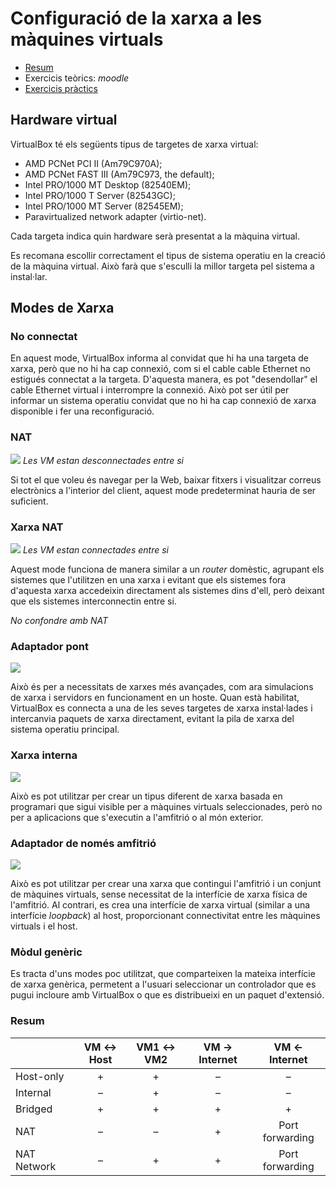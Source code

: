 # Configuració de la xarxa a les màquines virtuals

[//]: https://www.virtualbox.org/manual/ch06.html

* [Resum](https://gitpitch.com/jrodr236/som/master?p=XarxesMaquinesVirtualsVirtualBox)
* Exercicis teòrics: *moodle*
* [Exercicis pràctics](ExercicisXarxaMaquinesVirtualsVirtualBox.md)

## Hardware virtual
VirtualBox té els següents tipus de targetes de xarxa virtual:

* AMD PCNet PCI II (Am79C970A);
* AMD PCNet FAST III (Am79C973, the default);
* Intel PRO/1000 MT Desktop (82540EM);
* Intel PRO/1000 T Server (82543GC);
* Intel PRO/1000 MT Server (82545EM);
* Paravirtualized network adapter (virtio-net).

Cada targeta indica quin hardware serà presentat a la màquina virtual.

Es recomana escollir correctament el tipus de sistema operatiu en la creació de la màquina virtual. Això farà que s'esculli la millor targeta pel sistema a instal·lar.

## Modes de Xarxa

### No connectat
En aquest mode, VirtualBox informa al convidat que hi ha una targeta de xarxa, però que no hi ha cap connexió, com si el cable cable Ethernet no estigués connectat a la targeta. D'aquesta manera, es pot "desendollar" el cable Ethernet virtual i interrompre la connexió. Això pot ser útil per informar un sistema operatiu convidat que no hi ha cap connexió de xarxa disponible i fer una reconfiguració.

### NAT

![](https://cdn.app.compendium.com/uploads/user/e7c690e8-6ff9-102a-ac6d-e4aebca50425/f2e3e7b6-c53b-4457-85e9-49625315791a/Image/90093dc07a2e9cb7d93bf7a3fa8f8c19/nat.png)
*Les VM estan desconnectades entre si*

Si tot el que voleu és navegar per la Web, baixar fitxers i visualitzar correus electrònics a l'interior del client, aquest mode predeterminat hauria de ser suficient.

### Xarxa NAT

![](https://cdn.app.compendium.com/uploads/user/e7c690e8-6ff9-102a-ac6d-e4aebca50425/f2e3e7b6-c53b-4457-85e9-49625315791a/Image/04856a6937656d8c2a2e0dd30855f3ba/nat_port_forward.png)
*Les VM estan connectades entre si*

Aquest mode funciona de manera similar a un *router* domèstic, agrupant els sistemes que l'utilitzen en una xarxa i evitant que els sistemes fora d'aquesta xarxa accedeixin directament als sistemes dins d'ell, però deixant que els sistemes interconnectin entre si.

*No confondre amb NAT*

### Adaptador pont

![](https://cdn.app.compendium.com/uploads/user/e7c690e8-6ff9-102a-ac6d-e4aebca50425/f2e3e7b6-c53b-4457-85e9-49625315791a/Image/5e1da37f793c380abd4375ff64b21c70/bridged.png)

Això és per a necessitats de xarxes més avançades, com ara simulacions de xarxa i servidors en funcionament en un hoste. Quan està habilitat, VirtualBox es connecta a una de les seves targetes de xarxa instal·lades i intercanvia paquets de xarxa directament, evitant la pila de xarxa del sistema operatiu principal.

### Xarxa interna

![](https://cdn.app.compendium.com/uploads/user/e7c690e8-6ff9-102a-ac6d-e4aebca50425/f2e3e7b6-c53b-4457-85e9-49625315791a/Image/d16091a2abef68694625196dd18f588a/internal.png)

Això es pot utilitzar per crear un tipus diferent de xarxa basada en programari que sigui visible per a màquines virtuals seleccionades, però no per a aplicacions que s'executin a l'amfitrió o al món exterior.

### Adaptador de només amfitrió

![](https://cdn.app.compendium.com/uploads/user/e7c690e8-6ff9-102a-ac6d-e4aebca50425/f2e3e7b6-c53b-4457-85e9-49625315791a/Image/1ae51906a03cffa842010fd6d6937c61/host_only.png)

Això es pot utilitzar per crear una xarxa que contingui l'amfitrió i un conjunt de màquines virtuals, sense necessitat de la interfície de xarxa física de l'amfitrió. Al contrari, es crea una interfície de xarxa virtual (similar a una interfície *loopback*) al host, proporcionant connectivitat entre les màquines virtuals i el host.

### Mòdul genèric

Es tracta d'uns modes poc utilitzat, que comparteixen la mateixa interfície de xarxa genèrica, permetent a l'usuari seleccionar un controlador que es pugui incloure amb VirtualBox o que es distribueixi en un paquet d'extensió.

### Resum

&nbsp;|VM ↔ Host|VM1 ↔ VM2|VM → Internet|VM ← Internet
---------|:---------:|:-------------:|:-------------:|:-----:
Host-only|+|+|–|–
Internal|–|+|–|–
Bridged|+|	+|	+|	+
NAT|	–|	–|	+|	Port forwarding
NAT Network|	–|	+|	+|	Port forwarding
